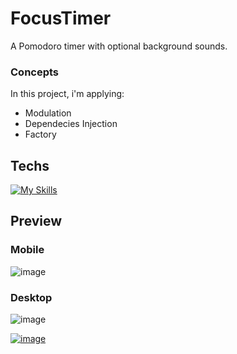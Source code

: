 # FocusTimer

A Pomodoro timer with optional background sounds.

### Concepts

In this project, i'm applying:

- Modulation
- Dependecies Injection
- Factory

## Techs

[![My Skills](https://skillicons.dev/icons?i=js,html,css)](https://skillicons.dev)

## Preview
  ### Mobile
![image](https://user-images.githubusercontent.com/86017907/179071035-d1ce417c-7fbc-4577-bc3b-53515b1e7669.png)
   ### Desktop
![image](https://user-images.githubusercontent.com/86017907/179070946-f7962bcc-1b04-4613-bb18-925c1cb631ec.png)


[![image](https://user-images.githubusercontent.com/86017907/179060688-590eac0e-1195-4bad-80d3-8c848b0af5e2.png)](https://github.com/AndrewsItiel06/first-template/blob/main/LICENSE)
